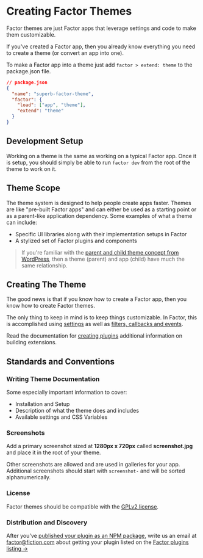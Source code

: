 # Creating Factor Themes

Factor themes are just Factor apps that leverage settings and code to make them customizable.

If you've created a Factor app, then you already know everything you need to create a theme (or convert an app into one).

To make a Factor app into a theme just add `factor > extend: theme` to the package.json file.

```json
// package.json
{
  "name": "superb-factor-theme",
  "factor": {
    "load": ["app", "theme"],
    "extend": "theme"
  }
}
```

## Development Setup

Working on a theme is the same as working on a typical Factor app. Once it is setup, you should simply be able to run `factor dev` from the root of the theme to work on it.

## Theme Scope

The theme system is designed to help people create apps faster. Themes are like "pre-built Factor apps" and can either be used as a starting point or as a parent-like application dependency. Some examples of what a theme can include:

- Specific UI libraries along with their implementation setups in Factor
- A stylized set of Factor plugins and components

> If you're familiar with the [parent and child theme concept from WordPress](https://developer.wordpress.org/themes/advanced-topics/child-themes/), then a theme (parent) and app (child) have much the same relationship.

## Creating The Theme

The good news is that if you know how to create a Factor app, then you know how to create Factor themes.

The only thing to keep in mind is to keep things customizable. In Factor, this is accomplished using [settings](./settings-and-style) as well as [filters, callbacks and events](./filters-callbacks-events).

Read the documentation for [creating plugins](./creating-plugins) additional information on building extensions.

## Standards and Conventions

### Writing Theme Documentation

Some especially important information to cover:

- Installation and Setup
- Description of what the theme does and includes
- Available settings and CSS Variables

### Screenshots

Add a primary screenshot sized at **1280px x 720px** called **screenshot.jpg** and place it in the root of your theme.

Other screenshots are allowed and are used in galleries for your app. Additional screenshots should start with `screenshot-` and will be sorted alphanumerically.

### License

Factor themes should be compatible with the [GPLv2 license](https://en.wikipedia.org/wiki/GNU_General_Public_License).

### Distribution and Discovery

After you've [published your plugin as an NPM package](https://docs.npmjs.com/cli/publish), write us an email at [factor@fiction.com](mailto:factor@fiction.com) about getting your plugin listed on the [Factor plugins listing &rarr;](https://factor.dev/plugins)
